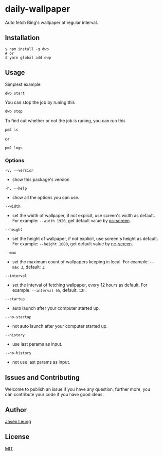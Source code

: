 # daily-wallpaper

Auto fetch Bing's wallpaper at regular interval.

## Installation

```
$ npm install -g dwp
# or
$ yarn global add dwp
```

## Usage

Simplest example

```bash
dwp start
```

You can stop the job by runing this

```bash
dwp stop
```

To find out whether or not the job is runing, you can run this

```bash
pm2 ls
```

or

```bash
pm2 logs
```

### Options

`-v, --version`

-   show this package's version.

`-h, --help`

-   show all the options you can use.

`--width`

-   set the width of wallpaper, if not explicit, use screen's width as default. For example: `--width 1920`, get default value by [nc-screen](https://github.com/avennn/nc-screen).

`--height`

-   set the height of wallpaper, if not explicit, use screen's height as default. For example: `--height 1080`, get default value by [nc-screen](https://github.com/avennn/nc-screen).

`--max`

-   set the maximum count of wallpapers keeping in local. For example: `--max 3`, default: `1`.

`--interval`

-   set the interval of fetching wallpaper, every 12 hours as default. For example: `--interval 6h`, default: `12h`.

`--startup`

-   auto launch after your computer started up.

`--no-startup`

-   not auto launch after your computer started up.

`--history`

-   use last params as input.

`--no-history`

-   not use last params as input.

## Issues and Contributing

Welcome to publish an issue if you have any question, further more, you can contribute your code if you have good ideas.

## Author

[Javen Leung](https://github.com/avennn)

## License

[MIT](./LICENSE)
